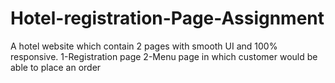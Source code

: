 # Hotel-registration-Page-Assignment
A hotel  website which contain 2 pages with smooth UI and 100% responsive. 
1-Registration page
2-Menu page in which customer would be able to place an order
